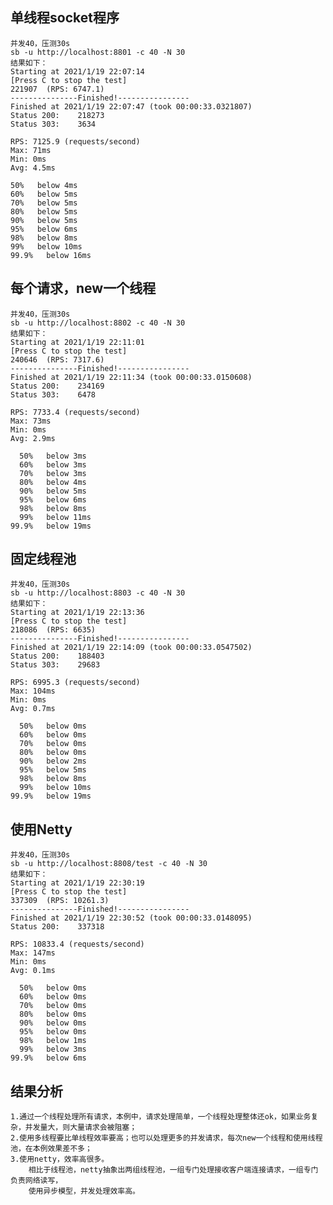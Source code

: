 ## 单线程socket程序
	并发40，压测30s
	sb -u http://localhost:8801 -c 40 -N 30
	结果如下：
	Starting at 2021/1/19 22:07:14
	[Press C to stop the test]
	221907  (RPS: 6747.1)
	---------------Finished!----------------
	Finished at 2021/1/19 22:07:47 (took 00:00:33.0321807)
	Status 200:    218273
	Status 303:    3634
	
	RPS: 7125.9 (requests/second)
	Max: 71ms
	Min: 0ms
	Avg: 4.5ms
	
	50%   below 4ms
	60%   below 5ms
	70%   below 5ms
	80%   below 5ms
	90%   below 5ms
	95%   below 6ms
	98%   below 8ms
	99%   below 10ms
	99.9%   below 16ms

## 每个请求，new一个线程
	并发40，压测30s
	sb -u http://localhost:8802 -c 40 -N 30
	结果如下：
	Starting at 2021/1/19 22:11:01
	[Press C to stop the test]
	240646  (RPS: 7317.6)
	---------------Finished!----------------
	Finished at 2021/1/19 22:11:34 (took 00:00:33.0150608)
	Status 200:    234169
	Status 303:    6478
	
	RPS: 7733.4 (requests/second)
	Max: 73ms
	Min: 0ms
	Avg: 2.9ms
	
	  50%   below 3ms
	  60%   below 3ms
	  70%   below 3ms
	  80%   below 4ms
	  90%   below 5ms
	  95%   below 6ms
	  98%   below 8ms
	  99%   below 11ms
	99.9%   below 19ms

## 固定线程池
	并发40，压测30s
	sb -u http://localhost:8803 -c 40 -N 30
	结果如下：
	Starting at 2021/1/19 22:13:36
	[Press C to stop the test]
	218086  (RPS: 6635)
	---------------Finished!----------------
	Finished at 2021/1/19 22:14:09 (took 00:00:33.0547502)
	Status 200:    188403
	Status 303:    29683
	
	RPS: 6995.3 (requests/second)
	Max: 104ms
	Min: 0ms
	Avg: 0.7ms
	
	  50%   below 0ms
	  60%   below 0ms
	  70%   below 0ms
	  80%   below 0ms
	  90%   below 2ms
	  95%   below 5ms
	  98%   below 8ms
	  99%   below 10ms
	99.9%   below 19ms

## 使用Netty
	并发40，压测30s
	sb -u http://localhost:8808/test -c 40 -N 30
	结果如下：
	Starting at 2021/1/19 22:30:19
	[Press C to stop the test]
	337309  (RPS: 10261.3)
	---------------Finished!----------------
	Finished at 2021/1/19 22:30:52 (took 00:00:33.0148095)
	Status 200:    337318
	
	RPS: 10833.4 (requests/second)
	Max: 147ms
	Min: 0ms
	Avg: 0.1ms
	
	  50%   below 0ms
	  60%   below 0ms
	  70%   below 0ms
	  80%   below 0ms
	  90%   below 0ms
	  95%   below 0ms
	  98%   below 1ms
	  99%   below 3ms
	99.9%   below 6ms

## 结果分析
	1.通过一个线程处理所有请求，本例中，请求处理简单，一个线程处理整体还ok，如果业务复杂，并发量大，则大量请求会被阻塞；
	2.使用多线程要比单线程效率要高；也可以处理更多的并发请求，每次new一个线程和使用线程池，在本例效果差不多；
	3.使用netty，效率高很多。
		相比于线程池，netty抽象出两组线程池，一组专门处理接收客户端连接请求，一组专门负责网络读写，
		使用异步模型，并发处理效率高。
